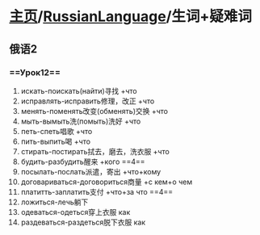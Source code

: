 # [主页](../README.md)/[RussianLanguage](./readme.md)/生词+疑难词
## 俄语2
### ==Урок12==
1. искать-поискать(найти)寻找 +что
2. исправлять-исправить修理，改正 +что
3. менять-поменять改变(обменять)交换 +что
4. мыть-вымыть洗(помыть)洗好 +что
5. петь-спеть唱歌 +что
6. пить-выпить喝 +что
7. стирать-постирать拭去，磨去，洗衣服 +что
8. будить-разбудить醒来 +кого ==4==
9. посылать-послать派遣，寄出 +что+кому
10. договариваться-договориться商量 +с кем+о чем
11. платитть-заплатить支付 +что+за что ==4==
12. ложиться-лечь躺下
13. одеваться-одеться穿上衣服 как
14. раздеваться-раздеться脱下衣服 как